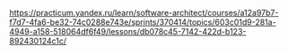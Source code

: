 https://practicum.yandex.ru/learn/software-architect/courses/a12a97b7-f7d7-4fa6-be32-74c0288e743e/sprints/370414/topics/603c01d9-281a-4949-a158-518064df6f49/lessons/db078c45-7142-422d-b123-892430124c1c/
